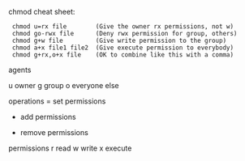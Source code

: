 chmod cheat sheet:

     chmod u=rx file        (Give the owner rx permissions, not w)
     chmod go-rwx file      (Deny rwx permission for group, others)
     chmod g+w file         (Give write permission to the group)
     chmod a+x file1 file2  (Give execute permission to everybody)
     chmod g+rx,o+x file    (OK to combine like this with a comma)
agents

u owner
g group
o everyone else

operations
= set permissions
+ add permissions
- remove permissions

permissions
r read
w write
x execute